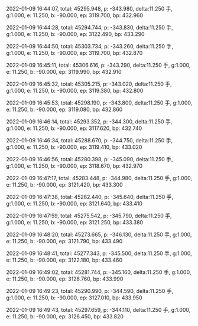 2022-01-09 16:44:07, total: 45295.948, p: -343.980, delta:11.250 手, g:1.000, e: 11.250, b: -90.000, ep: 3119.700, bp: 432.960

2022-01-09 16:44:28, total: 45294.744, p: -343.830, delta:11.250 手, g:1.000, e: 11.250, b: -90.000, ep: 3122.490, bp: 433.290

2022-01-09 16:44:50, total: 45303.734, p: -343.260, delta:11.250 手, g:1.000, e: 11.250, b: -90.000, ep: 3119.700, bp: 432.870

2022-01-09 16:45:11, total: 45306.616, p: -343.290, delta:11.250 手, g:1.000, e: 11.250, b: -90.000, ep: 3119.990, bp: 432.910

2022-01-09 16:45:32, total: 45305.215, p: -343.020, delta:11.250 手, g:1.000, e: 11.250, b: -90.000, ep: 3119.380, bp: 432.800

2022-01-09 16:45:53, total: 45298.190, p: -343.800, delta:11.250 手, g:1.000, e: 11.250, b: -90.000, ep: 3119.080, bp: 432.860

2022-01-09 16:46:14, total: 45293.352, p: -344.300, delta:11.250 手, g:1.000, e: 11.250, b: -90.000, ep: 3117.620, bp: 432.740

2022-01-09 16:46:34, total: 45288.670, p: -344.750, delta:11.250 手, g:1.000, e: 11.250, b: -90.000, ep: 3119.410, bp: 433.020

2022-01-09 16:46:56, total: 45280.398, p: -345.090, delta:11.250 手, g:1.000, e: 11.250, b: -90.000, ep: 3118.670, bp: 432.970

2022-01-09 16:47:17, total: 45283.448, p: -344.980, delta:11.250 手, g:1.000, e: 11.250, b: -90.000, ep: 3121.420, bp: 433.300

2022-01-09 16:47:38, total: 45282.440, p: -345.640, delta:11.250 手, g:1.000, e: 11.250, b: -90.000, ep: 3121.640, bp: 433.410

2022-01-09 16:47:59, total: 45275.542, p: -345.790, delta:11.250 手, g:1.000, e: 11.250, b: -90.000, ep: 3121.250, bp: 433.380

2022-01-09 16:48:20, total: 45273.665, p: -346.130, delta:11.250 手, g:1.000, e: 11.250, b: -90.000, ep: 3121.790, bp: 433.490

2022-01-09 16:48:41, total: 45277.343, p: -345.500, delta:11.250 手, g:1.000, e: 11.250, b: -90.000, ep: 3122.180, bp: 433.460

2022-01-09 16:49:02, total: 45281.744, p: -345.160, delta:11.250 手, g:1.000, e: 11.250, b: -90.000, ep: 3126.760, bp: 433.990

2022-01-09 16:49:23, total: 45290.990, p: -344.590, delta:11.250 手, g:1.000, e: 11.250, b: -90.000, ep: 3127.010, bp: 433.950

2022-01-09 16:49:43, total: 45297.659, p: -344.110, delta:11.250 手, g:1.000, e: 11.250, b: -90.000, ep: 3126.450, bp: 433.820